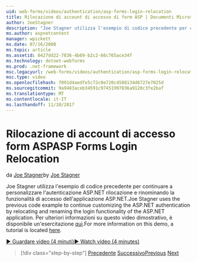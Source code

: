 ```yaml
---
uid: web-forms/videos/authentication/asp-forms-login-relocation
title: Rilocazione di account di accesso di form ASP | Documenti Microsoft
author: JoeStagner
description: "Joe Stagner utilizza l'esempio di codice precedente per continuare a personalizzare l'autenticazione ASP.NET rilocazione e rinominando la funzionalità di accesso di ASP. N...."
ms.author: aspnetcontent
manager: wpickett
ms.date: 07/16/2008
ms.topic: article
ms.assetid: 0427dd22-7836-4b69-b2c2-66c765ace34f
ms.technology: dotnet-webforms
ms.prod: .net-framework
msc.legacyurl: /web-forms/videos/authentication/asp-forms-login-relocation
msc.type: video
ms.openlocfilehash: f091d4aedfe5c72c0e720c4588134d6727e7025d
ms.sourcegitcommit: 9a9483aceb34591c97451997036a9120c3fe2baf
ms.translationtype: MT
ms.contentlocale: it-IT
ms.lasthandoff: 11/10/2017
---
```

<a name="asp-forms-login-relocation"></a><span data-ttu-id="ef991-103">Rilocazione di account di accesso form ASP</span><span class="sxs-lookup"><span data-stu-id="ef991-103">ASP Forms Login Relocation</span></span>
====================
<span data-ttu-id="ef991-104">da [Joe Stagner](https://github.com/JoeStagner)</span><span class="sxs-lookup"><span data-stu-id="ef991-104">by [Joe Stagner](https://github.com/JoeStagner)</span></span>

<span data-ttu-id="ef991-105">Joe Stagner utilizza l'esempio di codice precedente per continuare a personalizzare l'autenticazione ASP.NET rilocazione e rinominando la funzionalità di accesso dell'applicazione ASP.NET.</span><span class="sxs-lookup"><span data-stu-id="ef991-105">Joe Stagner uses the previous code example to continue customizing the ASP.NET authentication by relocating and renaming the login functionality of the ASP.NET application.</span></span> <span data-ttu-id="ef991-106">Per ulteriori informazioni su questo video dimostrativo, è disponibile un'esercitazione [qui](../../overview/older-versions-security/introduction/forms-authentication-configuration-and-advanced-topics-vb.md).</span><span class="sxs-lookup"><span data-stu-id="ef991-106">For more information on this demo, a tutorial is located [here](../../overview/older-versions-security/introduction/forms-authentication-configuration-and-advanced-topics-vb.md).</span></span>

[<span data-ttu-id="ef991-107">&#9654; Guardare video (4 minuti)</span><span class="sxs-lookup"><span data-stu-id="ef991-107">&#9654; Watch video (4 minutes)</span></span>](https://channel9.msdn.com/Blogs/ASP-NET-Site-Videos/asp-forms-login-relocation)

>[!div class="step-by-step"]
<span data-ttu-id="ef991-108">[Precedente](how-to-setup-and-use-cookie-less-authentication-in-an-aspnet-application.md)
[Successivo](forms-login-custom-key-configuration.md)</span><span class="sxs-lookup"><span data-stu-id="ef991-108">[Previous](how-to-setup-and-use-cookie-less-authentication-in-an-aspnet-application.md)
[Next](forms-login-custom-key-configuration.md)</span></span>
